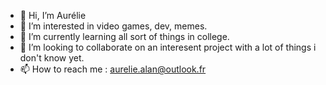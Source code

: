 - 👋 Hi, I’m Aurélie
- 👀 I’m interested in video games, dev, memes.
- 🌱 I’m currently learning all sort of things in college.
- 💞️ I’m looking to collaborate on an interesent project with a lot of things i don't know yet.
- 📫 How to reach me : aurelie.alan@outlook.fr

<!---
AurelieCh/AurelieCh is a ✨ special ✨ repository because its `README.md` (this file) appears on your GitHub profile.
You can click the Preview link to take a look at your changes.
--->
